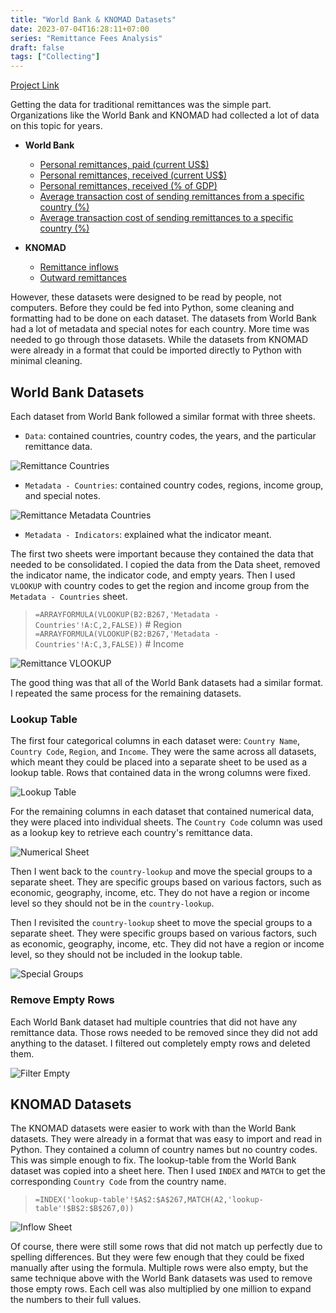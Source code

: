 ```yaml
---
title: "World Bank & KNOMAD Datasets"
date: 2023-07-04T16:28:11+07:00
series: "Remittance Fees Analysis"
draft: false
tags: ["Collecting"]
---
```


[Project Link](https://github.com/kietnguyen01/Remittance-Fees-Analysis)

Getting the data for traditional remittances was the simple part. Organizations like the World Bank and KNOMAD had collected a lot of data on this topic for years.

- **World Bank**
    - [Personal remittances, paid (current US$)](https://data.worldbank.org/indicator/BM.TRF.PWKR.CD.DT?view=chart)
    - [Personal remittances, received (current US$)](https://data.worldbank.org/indicator/BX.TRF.PWKR.CD.DT?view=chart)
    - [Personal remittances, received (% of GDP)](https://data.worldbank.org/indicator/BX.TRF.PWKR.DT.GD.ZS?view=chart)
    - [Average transaction cost of sending remittances from a specific country (%)](https://data.worldbank.org/indicator/SI.RMT.COST.OB.ZS?view=chart)
    - [Average transaction cost of sending remittances to a specific country (%)](https://data.worldbank.org/indicator/SI.RMT.COST.IB.ZS?view=chart)
    
- **KNOMAD**
    - [Remittance inflows](https://www.knomad.org/sites/default/files/2023-06/remittance_inflows_brief_38_june_2023_3.xlsx)
    - [Outward remittances](https://www.knomad.org/sites/default/files/2023-06/remittance_outflows_brief_38_june_2023_3.xlsx)

However, these datasets were designed to be read by people, not computers. Before they could be fed into Python, some cleaning and formatting had to be done on each dataset. The datasets from World Bank had a lot of metadata and special notes for each country. More time was needed to go through those datasets. While the datasets from KNOMAD were already in a format that could be imported directly to Python with minimal cleaning.

## World Bank Datasets

Each dataset from World Bank followed a similar format with three sheets.

- `Data`: contained countries, country codes, the years, and the particular remittance data.

![Remittance Countries](https://i.imgur.com/9b0akxn.jpg)

- `Metadata - Countries`: contained country codes, regions, income group, and special notes.

![Remittance Metadata Countries](https://i.imgur.com/8cw3Yzy.jpg)

- `Metadata - Indicators`: explained what the indicator meant.

The first two sheets were important because they contained the data that needed to be consolidated. I copied the data from the Data sheet, removed the indicator name, the indicator code, and empty years. Then I used `VLOOKUP` with country codes to get the region and income group from the `Metadata - Countries` sheet.

> `=ARRAYFORMULA(VLOOKUP(B2:B267,'Metadata - Countries'!A:C,2,FALSE))`  # Region 
> `=ARRAYFORMULA(VLOOKUP(B2:B267,'Metadata - Countries'!A:C,3,FALSE))`  # Income

![Remittance VLOOKUP](https://i.imgur.com/KoHNGGl.jpg)

The good thing was that all of the World Bank datasets had a similar format. I repeated the same process for the remaining datasets.

### Lookup Table

The first four categorical columns in each dataset were: `Country Name`, `Country Code`, `Region`, and `Income`. They were the same across all datasets, which meant they could be placed into a separate sheet to be used as a lookup table. Rows that contained data in the wrong columns were fixed.

![Lookup Table](https://i.imgur.com/YZ5NwUD.jpg)

For the remaining columns in each dataset that contained numerical data, they were placed into individual sheets. The `Country Code` column was used as a lookup key to retrieve each country's remittance data.

![Numerical Sheet](https://i.imgur.com/L1ej8Ur.jpg)

Then I went back to the `country-lookup` and move the special groups to a separate sheet. They are specific groups based on various factors, such as economic, geography, income, etc. They do not have a region or income level so they should not be in the `country-lookup`.

Then I revisited the `country-lookup` sheet to move the special groups to a separate sheet. They were specific groups based on various factors, such as economic, geography, income, etc. They did not have a region or income level, so they should not be included in the lookup table.

![Special Groups](https://i.imgur.com/jMbDpqd.jpg)

### Remove Empty Rows

Each World Bank dataset had multiple countries that did not have any remittance data. Those rows needed to be removed since they did not add anything to the dataset. I filtered out completely empty rows and deleted them.

![Filter Empty](https://i.imgur.com/jvwd2AA.jpg)

## KNOMAD Datasets

The KNOMAD datasets were easier to work with than the World Bank datasets. They were already in a format that was easy to import and read in Python. They contained a column of country names but no country codes. This was simple enough to fix. The lookup-table from the World Bank dataset was copied into a sheet here. Then I used `INDEX` and `MATCH` to get the corresponding `Country Code` from the country name.

> `=INDEX('lookup-table'!$A$2:$A$267,MATCH(A2,'lookup-table'!$B$2:$B$267,0))`
> 

![Inflow Sheet](https://i.imgur.com/zq8R84l.jpg)

Of course, there were still some rows that did not match up perfectly due to spelling differences. But they were few enough that they could be fixed manually after using the formula. Multiple rows were also empty, but the same technique above with the World Bank datasets was used to remove those empty rows. Each cell was also multiplied by one million to expand the numbers to their full values.